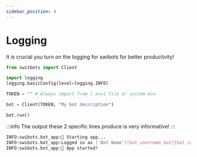 ```yaml
---
sidebar_position: 4
---
```


# Logging

It is crucial you turn on the logging for swibots for better productivity!

```python {3,4} title="main.py"
from switbots import Client

import logging
logging.basicConfig(level=logging.INFO)

TOKEN = "" # Always import from [.env] file or system env

bot = Client(TOKEN, "My bot description")

bot.run()
```

:::info
The output these 2 specific lines produce is very informative!
:::

```bash title="Output"
INFO:swibots.bot_app:🚀 Starting app...
INFO:swibots.bot_app:Logged in as ['Bot Name'][bot_username_bot][bot_id]
INFO:swibots.bot_app:🚀 App started!
```